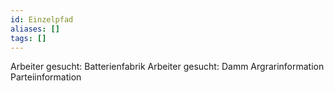 ```yaml
---
id: Einzelpfad
aliases: []
tags: []
---
```


Arbeiter gesucht: Batterienfabrik
Arbeiter gesucht: Damm
Argrarinformation
Parteiinformation



